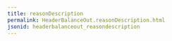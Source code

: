 ```yaml
---
title: reasonDescription
permalink: HeaderBalanceOut.reasonDescription.html
jsonid: headerbalanceout_reasondescription
---
```

